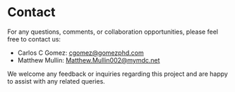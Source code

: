 # Contact

For any questions, comments, or collaboration opportunities, please feel free to contact us:

- Carlos C Gomez: [cgomez@gomezphd.com](mailto:cgomez@gomezphd.com)
- Matthew Mullin: [Matthew.Mullin002@mymdc.net](mailto:Matthew.Mullin002@mymdc.net)

We welcome any feedback or inquiries regarding this project and are happy to assist with any related queries.
